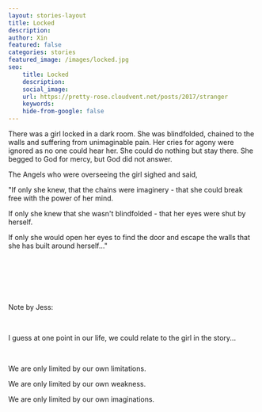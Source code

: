 ```yaml
---
layout: stories-layout
title: Locked
description:
author: Xin
featured: false
categories: stories
featured_image: /images/locked.jpg
seo:
    title: Locked
    description:
    social_image:
    url: https://pretty-rose.cloudvent.net/posts/2017/stranger
    keywords:
    hide-from-google: false
---
```

There was a girl locked in a dark room. She was blindfolded, chained to the walls and suffering from unimaginable pain. Her cries for agony were ignored as no one could hear her. She could do nothing but stay there. She begged to God for mercy, but God did not answer.

The Angels who were overseeing the girl sighed and said,

"If only she knew, that the chains were imaginery - that she could break free with the power of her mind.

If only she knew that she wasn't blindfolded - that her eyes were shut by herself.

If only she would open her eyes to find the door and escape the walls that she has built around herself..."

&nbsp;

&nbsp;

&nbsp;

Note by Jess:

&nbsp;

I guess at one point in our life, we could relate to the girl in the story...

&nbsp;

We are only limited by our own limitations.

We are only limited by our own weakness.

We are only limited by our own imaginations.

&nbsp;

&nbsp;

&nbsp;


